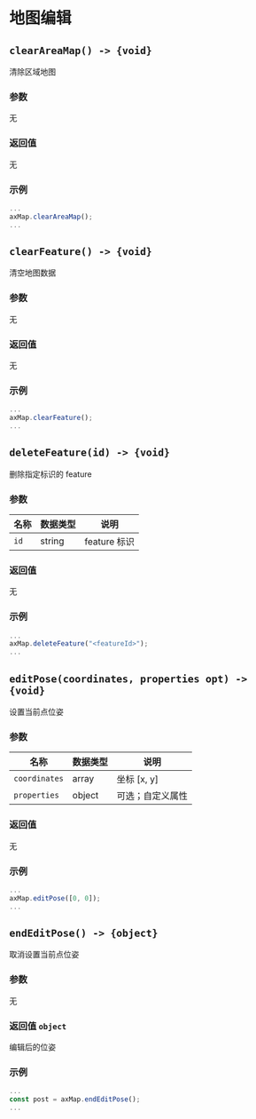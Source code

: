 # 地图编辑

## `clearAreaMap() -> {void}`

清除区域地图

### 参数

无

### 返回值

无

### 示例

```typescript
...
axMap.clearAreaMap();
...
```

## `clearFeature() -> {void}`

清空地图数据

### 参数

无

### 返回值

无

### 示例

```typescript
...
axMap.clearFeature();
...
```

## `deleteFeature(id) -> {void}`

删除指定标识的 feature

### 参数

| 名称 | 数据类型 | 说明         |
| ---- | -------- | ------------ |
| `id` | string   | feature 标识 |

### 返回值

无

### 示例

```typescript
...
axMap.deleteFeature("<featureId>");
...
```

## `editPose(coordinates, properties opt) -> {void}`

设置当前点位姿

### 参数

| 名称           | 数据类型      | 说明             |
| -------------- | ------------- | ---------------- |
| `coordinates` | array<number> | 坐标 [x, y]      |
| `properties`   | object        | 可选；自定义属性 |

### 返回值

无

### 示例

```typescript
...
axMap.editPose([0, 0]);
...
```

## `endEditPose() -> {object}`

取消设置当前点位姿

### 参数

无

### 返回值 `object`

编辑后的位姿

### 示例

```typescript
...
const post = axMap.endEditPose();
...
```

